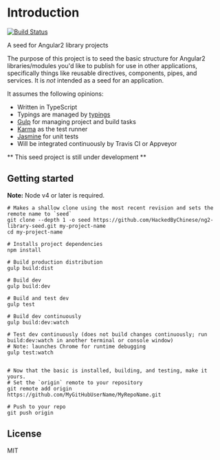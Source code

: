 # Introduction
[![Build Status](https://travis-ci.org/HackedByChinese/ng2-library-seed.svg?branch=master)](https://travis-ci.org/HackedByChinese/ng2-library-seed)

A seed for Angular2 library projects

The purpose of this project is to seed the basic structure for Angular2 libraries/modules you'd like to publish for use in other applications, specifically things like reusable directives, components, pipes, and services. It is _not_ intended as a seed for an application.

It assumes the following opinions:

- Written in TypeScript
- Typings are managed by [typings](https://github.com/typings/typings)
- [Gulp](https://github.com/gulpjs/gulp) for managing project and build tasks
- [Karma](https://github.com/karma-runner/karma) as the test runner
- [Jasmine](http://jasmine.github.io/) for unit tests
- Will be integrated continuously by Travis CI or Appveyor

** This seed project is still under development **

## Getting started

**Note:** Node v4 or later is required.

    # Makes a shallow clone using the most recent revision and sets the remote name to `seed`
    git clone --depth 1 -o seed https://github.com/HackedByChinese/ng2-library-seed.git my-project-name
    cd my-project-name

    # Installs project dependencies
    npm install

    # Build production distribution
    gulp build:dist

    # Build dev
    gulp build:dev

    # Build and test dev
    gulp test

    # Build dev continuously
    gulp build:dev:watch

    # Test dev continuously (does not build changes continuously; run build:dev:watch in another terminal or console window)
    # Note: launches Chrome for runtime debugging
    gulp test:watch


    # Now that the basic is installed, building, and testing, make it yours.
    # Set the `origin` remote to your repository
    git remote add origin https://github.com/MyGitHubUserName/MyRepoName.git

    # Push to your repo
    git push origin

## License

MIT
